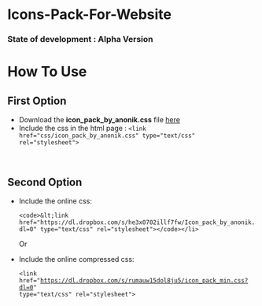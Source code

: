 # Icons-Pack-For-Website

<h3>State of development : <b>Alpha Version </b></h3>

# How To Use

<h2>First Option</h2>
<ul>
  <li>Download the <b>icon_pack_by_anonik.css</b> file <a href="https://github.com/anonik9900/Icons-Pack-For-Website/releases">here</a></li>
  <li>Include the css in the html page :
    <code>&lt;link href="css/icon_pack_by_anonik.css" type="text/css" rel="stylesheet"></code></li>
    </ul>
    
 <br>
 
 <h2>Second Option</h2>
 <ul>
  <li>Include the online css:
    
    <code>&lt;link href="https://dl.dropbox.com/s/he3x0702illf7fw/Icon_pack_by_anonik.css?dl=0" type="text/css" rel="stylesheet"></code></li>
  
  Or
  
  <li>Include the online compressed css:
  
  <code>&lt;link href="https://dl.dropbox.com/s/rumauw15dol8ju5/icon_pack_min.css?dl=0" type="text/css" rel="stylesheet"></code></li>

</ul>
